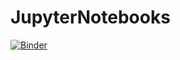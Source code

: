 # JupyterNotebooks
[![Binder](https://mybinder.org/badge_logo.svg)](https://mybinder.org/v2/gh/gipe2020/JupyterNotebooks.git/master)
